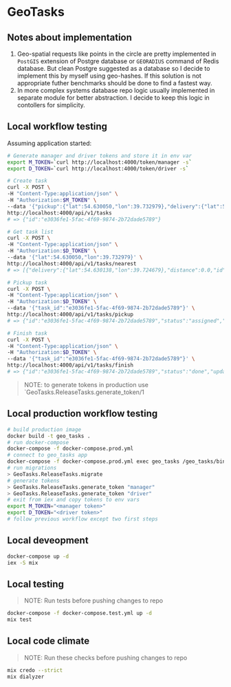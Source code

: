 # GeoTasks

## Notes about implementation

1. Geo-spatial requests like points in the circle are pretty implemented in `PostGIS` extension
   of Postgre database or `GEORADIUS` command of Redis database. But clean Postgre suggested as a
   database so I decide to implement this by myself using geo-hashes. If this solution is not
   appropriate futher benchmarks should be done to find a fastest way.
2. In more complex systems database repo logic usually implemented in separate module for better
   abstraction. I decide to keep this logic in contollers for simplicity.


## Local workflow testing

Assuming application started:

```bash
# Generate manager and driver tokens and store it in env var
export M_TOKEN=`curl http://localhost:4000/token/manager -s`
export D_TOKEN=`curl http://localhost:4000/token/driver -s`

# Create task
curl -X POST \
-H "Content-Type:application/json" \
-H "Authorization:$M_TOKEN" \
--data '{"pickup":{"lat":54.630050,"lon":39.732979},"delivery":{"lat":54.630138,"lon":39.724679}}' \
http://localhost:4000/api/v1/tasks
# => {"id":"e3036fe1-5fac-4f69-9874-2b72dade5789"}

# Get task list
curl -X POST \
-H "Content-Type:application/json" \
-H "Authorization:$D_TOKEN" \
--data '{"lat":54.630050,"lon":39.732979}' \
http://localhost:4000/api/v1/tasks/nearest
# => [{"delivery":{"lat":54.630138,"lon":39.724679},"distance":0.0,"id":"e3036fe1-5fac-4f69-9874-2b72dade5789", ...

# Pickup task
curl -X POST \
-H "Content-Type:application/json" \
-H "Authorization:$D_TOKEN" \
--data '{"task_id":"e3036fe1-5fac-4f69-9874-2b72dade5789"}' \
http://localhost:4000/api/v1/tasks/pickup
# => {"id":"e3036fe1-5fac-4f69-9874-2b72dade5789","status":"assigned","updated_at":"2021-01-31T15:46:36"}

# Finish task
curl -X POST \
-H "Content-Type:application/json" \
-H "Authorization:$D_TOKEN" \
--data '{"task_id":"e3036fe1-5fac-4f69-9874-2b72dade5789"}' \
http://localhost:4000/api/v1/tasks/finish
# => {"id":"e3036fe1-5fac-4f69-9874-2b72dade5789","status":"done","updated_at":"2021-01-31T15:47:22"}
```

> NOTE: to generate tokens in production use `GeoTasks.ReleaseTasks.generate_token/1

## Local production workflow testing

```bash
# build production image
docker build -t geo_tasks .
# run docker-compose
docker-compose -f docker-compose.prod.yml
# connect to geo_tasks app
docker-compose -f docker-compose.prod.yml exec geo_tasks /geo_tasks/bin/geo_tasks remote
# run migrations
> GeoTasks.ReleaseTasks.migrate
# generate tokens
> GeoTasks.ReleaseTasks.generate_token "manager"
> GeoTasks.ReleaseTasks.generate_token "driver"
# exit from iex and copy tokens to env vars
export M_TOKEN="<manager token>"
export D_TOKEN="<driver token>"
# follow previous workflow except two first steps
```

## Local deveopment

```bash
docker-compose up -d
iex -S mix
```

## Local testing

> NOTE: Run tests before pushing changes to repo

```bash
docker-compose -f docker-compose.test.yml up -d
mix test
```

## Local code climate

> NOTE: Run these checks before pushing changes to repo

```bash
mix credo --strict
mix dialyzer
```
